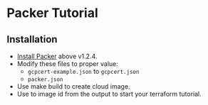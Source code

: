 # Packer Tutorial

## Installation

- [Install Packer](https://www.packer.io/) above v1.2.4.
- Modify these files to proper value:
    - `gcpcert-example.json` to `gcpcert.json`
    - `packer.json`
- Use make build to create cloud image.
- Use to image id from the output to start your terraform tutorial.